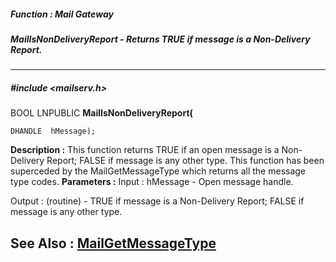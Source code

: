 ##### Function : Mail Gateway
##### MailIsNonDeliveryReport - Returns TRUE if message is a Non-Delivery Report.
---
##### #include <mailserv.h>
BOOL LNPUBLIC **MailIsNonDeliveryReport(**

	DHANDLE  hMessage);
**Description :**
This function returns TRUE if an open message is a Non-Delivery Report; FALSE 
if message is any other type.  This function has been superceded by the 
MailGetMessageType which returns all the message type codes.
**Parameters :**
Input :
hMessage  -  Open message handle.

Output :
(routine)  -  TRUE if message is a Non-Delivery Report; FALSE if message is any other type.


**See Also :**
[MailGetMessageType](D:/md_files/MailGetMessageType.md)
---
